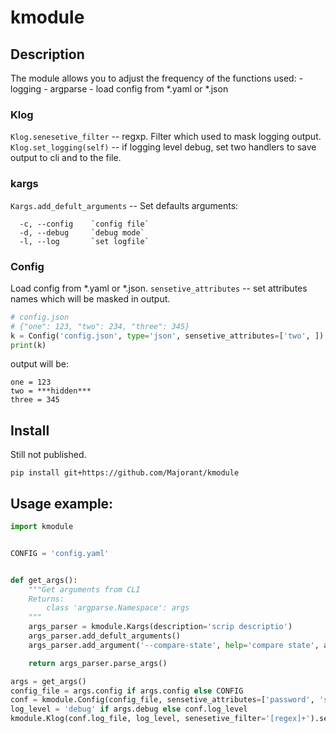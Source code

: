 # kmodule

## Description

The module allows you to adjust the frequency of the functions used:
    - logging
    - argparse
    - load config from *.yaml or *.json

### Klog
`Klog.senesetive_filter` -- regxp. Filter which used to mask logging output.
`Klog.set_logging(self)` -- if logging level debug, set two handlers to save output to cli and to the file.

### kargs
`Kargs.add_defult_arguments` -- Set defaults arguments:
```
  -c, --config    `config file`
  -d, --debug     `debug mode`
  -l, --log       `set logfile`
```

### Config
Load config from *.yaml or *.json.
`sensetive_attributes` -- set attributes names which will be masked in output.
```python
# config.json
# {"one": 123, "two": 234, "three": 345}
k = Config('config.json', type='json', sensetive_attributes=['two', ])
print(k)
```
output will be:
```
one = 123
two = ***hidden***
three = 345
```


## Install

Still not published.

```shell
pip install git+https://github.com/Majorant/kmodule
```


## Usage example:

```python
import kmodule


CONFIG = 'config.yaml'


def get_args():
    """Get arguments from CLI
    Returns:
        class 'argparse.Namespace': args
    """
    args_parser = kmodule.Kargs(description='scrip descriptio')
    args_parser.add_defult_arguments()
    args_parser.add_argument('--compare-state', help='compare state', action='store_true', dest='compare_state')

    return args_parser.parse_args()

args = get_args()
config_file = args.config if args.config else CONFIG
conf = kmodule.Config(config_file, sensetive_attributes=['password', 'secret_key', 'token'])
log_level = 'debug' if args.debug else conf.log_level
kmodule.Klog(conf.log_file, log_level, senesetive_filter='[regex]+').set_logging()
```
